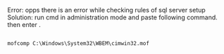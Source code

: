 
Error: opps there is an error while checking rules of sql server setup
Solution: run cmd in administration mode and paste following command. then enter . 
```sql

mofcomp C:\Windows\System32\WBEM\cimwin32.mof

```


